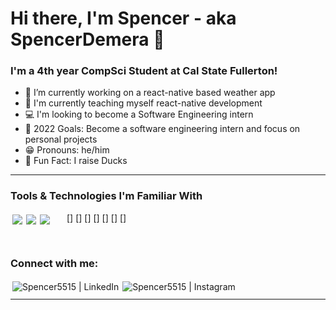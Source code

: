 # Hi there, I'm Spencer - aka SpencerDemera 👋

### I'm a 4th year CompSci Student at Cal State Fullerton!

- 🔭 I’m currently working on a react-native based weather app
- 🌾 I'm currently teaching myself react-native development
- 💻 I'm looking to become a Software Engineering intern
- 📸 2022 Goals: Become a software engineering intern and focus on personal projects
- 😁 Pronouns: he/him
- 🦆 Fun Fact: I raise Ducks

---

### Tools & Technologies I'm Familiar With

[<img align="left" style="vertical-align:top; margin:3px" src="https://img.shields.io/badge/c-%2300599C.svg?style=for-the-badge&logo=c&logoColor=white" />]
[<img align="left" style="vertical-align:top; margin:3px" src="https://img.shields.io/badge/c++-%2300599C.svg?style=for-the-badge&logo=c%2B%2B&logoColor=white" />]
[<img align="left" style="vertical-align:top; margin:3px" src="https://img.shields.io/badge/c%23-%23239120.svg?style=for-the-badge&logo=c-sharp&logoColor=white" />]
[<img align="left" style="vertical-align:top; margin:3px" src="" />]
[<img align="left" style="vertical-align:top; margin:3px" src="" />]
[<img align="left" style="vertical-align:top; margin:3px" src="" />]
[<img align="left" style="vertical-align:top; margin:3px" src="" />]

<br/>

### Connect with me:

[<img align="left" alt="Spencer5515 | LinkedIn" style="vertical-align:top; margin:3px" src="https://img.shields.io/badge/linkedin-%230077B5.svg?style=for-the-badge&logo=linkedin&logoColor=white" />][linkedin]
[<img align="left" alt="Spencer5515 | Instagram" style="vertical-align:top; margin:3px" src="https://img.shields.io/badge/spencer.demera-%23E4405F.svg?style=for-the-badge&logo=Instagram&logoColor=white" />][instagram]

<br/>

---

[instagram]: https://instagram.com/spencer.demera
[linkedin]: https://www.linkedin.com/in/~spencer-demera/

